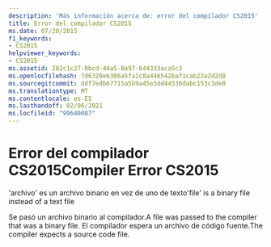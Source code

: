 ```yaml
---
description: 'Más información acerca de: error del compilador CS2015'
title: Error del compilador CS2015
ms.date: 07/20/2015
f1_keywords:
- CS2015
helpviewer_keywords:
- CS2015
ms.assetid: 282c1c27-0bcd-44a5-8a97-644333aca5c3
ms.openlocfilehash: 7d6328e6306a5fa1c8a446542baf1cab22a2d2d8
ms.sourcegitcommit: ddf7edb67715a5b9a45e3dd44536dabc153c1de0
ms.translationtype: MT
ms.contentlocale: es-ES
ms.lasthandoff: 02/06/2021
ms.locfileid: "99640087"
---
```

# <a name="compiler-error-cs2015"></a><span data-ttu-id="2191a-103">Error del compilador CS2015</span><span class="sxs-lookup"><span data-stu-id="2191a-103">Compiler Error CS2015</span></span>

<span data-ttu-id="2191a-104">'archivo' es un archivo binario en vez de uno de texto</span><span class="sxs-lookup"><span data-stu-id="2191a-104">'file' is a binary file instead of a text file</span></span>  
  
 <span data-ttu-id="2191a-105">Se pasó un archivo binario al compilador.</span><span class="sxs-lookup"><span data-stu-id="2191a-105">A file was passed to the compiler that was a binary file.</span></span> <span data-ttu-id="2191a-106">El compilador espera un archivo de código fuente.</span><span class="sxs-lookup"><span data-stu-id="2191a-106">The compiler expects a source code file.</span></span>
